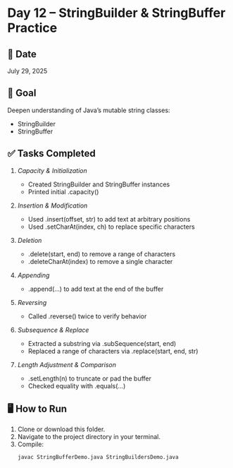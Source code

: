 # Day 12 – StringBuilder & StringBuffer Practice

## 📅 Date
July 29, 2025

## 🎯 Goal
Deepen understanding of Java’s mutable string classes:
- StringBuilder
- StringBuffer

## ✅ Tasks Completed

1. *Capacity & Initialization*  
   - Created StringBuilder and StringBuffer instances  
   - Printed initial .capacity()

2. *Insertion & Modification*  
   - Used .insert(offset, str) to add text at arbitrary positions  
   - Used .setCharAt(index, ch) to replace specific characters

3. *Deletion*  
   - .delete(start, end) to remove a range of characters  
   - .deleteCharAt(index) to remove a single character

4. *Appending*  
   - .append(...) to add text at the end of the buffer

5. *Reversing*  
   - Called .reverse() twice to verify behavior  

6. *Subsequence & Replace*  
   - Extracted a substring via .subSequence(start, end)  
   - Replaced a range of characters via .replace(start, end, str)

7. *Length Adjustment & Comparison*  
   - .setLength(n) to truncate or pad the buffer  
   - Checked equality with .equals(...)

## 🖥 How to Run

1. Clone or download this folder.
2. Navigate to the project directory in your terminal.
3. Compile:
   ```bash
   javac StringBufferDemo.java StringBuildersDemo.java 
